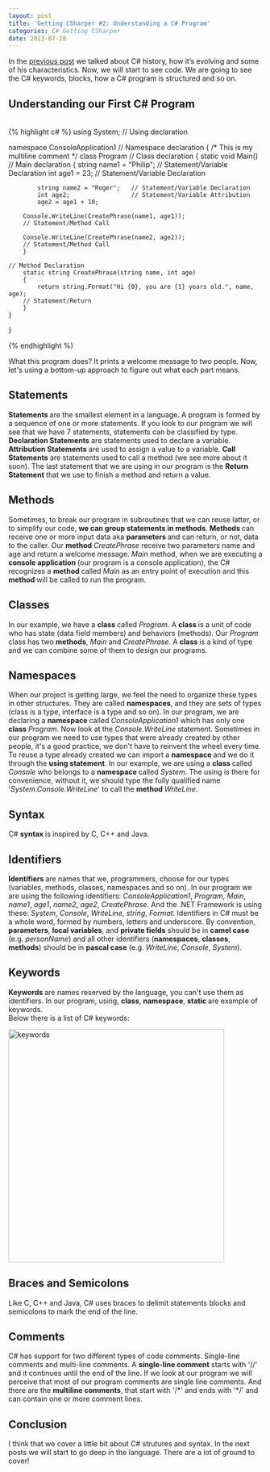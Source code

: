 ```yaml
---
layout: post
title: 'Getting CSharper #2: Understanding a C# Program'
categories: C# Getting CSharper
date: 2013-07-18
---
```

<p>In the <a href="http://pauloortins.com/getting-csharper-1-a-short-introduction-to-csharp/" title="Getting CSharper #1: A short introduction to C#">previous post</a> we talked about C# history, how it’s evolving and some of his characteristics. Now, we will start to see code. We are going to see the C# keywords, blocks, how a C# program is structured and so on.</p>
<h2>Understanding our First C# Program</h2>

<br/>
{% highlight c# %}
using System; // Using declaration

namespace ConsoleApplication1 // Namespace declaration
{
   /*
      This is my 
      multiline comment
    */
    class Program // Class declaration
    {
        static void Main() // Main declaration
        {
            string name1 = "Philip";  // Statement/Variable Declaration
            int age1 = 23;            // Statement/Variable Declaration

            string name2 = "Roger";   // Statement/Variable Declaration
            int age2;                 // Statement/Variable Attribution
            age2 = age1 + 10;
            
	    Console.WriteLine(CreatePhrase(name1, age1)); 
	    // Statement/Method Call
            
	    Console.WriteLine(CreatePhrase(name2, age2)); 
	    // Statement/Method Call
        }

	// Method Declaration           
        static string CreatePhrase(string name, int age) 
        {
            return string.Format("Hi {0}, you are {1} years old.", name, age); 
	    // Statement/Return
        }
    }
}

{% endhighlight %}
<p>What this program does? It prints a welcome message to two people. Now, let's using a bottom-up approach to figure out what each part means.</p>
<p><h2>Statements</h2></p>
<p><strong>Statements </strong>are the smallest element in a language. A program is formed by a sequence of one or more statements. If you look to our program we will see that we have 7 statements, statements can be classified by type. <strong>Declaration Statements</strong> are statements used to declare a variable. <strong>Attribution Statements</strong> are used to assign a value to a variable. <strong>Call Statements</strong> are statements used to call a method (we see more about it soon). The last statement that we are using in our program is the <strong>Return Statement</strong> that we use to finish a method and return a value.</p>
<p><h2>Methods</h2></p>
<p>Sometimes, to break our program in subroutines that we can reuse latter, or to simplify our code, <strong>we can group statements in methods</strong>. <strong>Methods </strong>can receive one or more input data aka <strong>parameters </strong>and can return, or not, data to the caller. Our <strong>method </strong><em>CreatePhrase </em>receive two parameters name and age and return a welcome message. <em>Main </em>method, when we are executing a <strong>console application </strong>(our program is a console application), the C# recognizes a <strong>method </strong>called <em>Main </em>as an entry point of execution and this <strong>method </strong>will be called to run the program.</p>
<p><h2>Classes</h2></p>
<p>In our example, we have a <strong>class </strong>called <em>Program</em>. A <strong>class </strong>is a unit of code who has state (data field members) and behaviors (methods). Our <em>Program </em>class has two <strong>methods</strong>, <em>Main</em> and <em>CreatePhrase</em>. A <strong>class </strong>is a kind of type and we can combine some of them to design our programs.</p>
<p><h2>Namespaces</h2></p>
<p>When our project is getting large, we feel the need to organize these types in other structures. They are called <strong>namespaces</strong>, and they are sets of types (class is a type, interface is a type and so on). In our program, we are declaring a <strong>namespace </strong>called <em>ConsoleApplication1 </em>which has only one <strong>class </strong><em>Program</em>. Now look at the <em>Console.WriteLine</em> statement. Sometimes in our program we need to use types that were already created by other people, it's a good practice, we don't have to reinvent the wheel every time. To reuse a type already created we can import a <strong>namespace </strong>and we do it through the <strong>using statement</strong>. In our example, we are using a <strong>class </strong>called <em>Console </em>who belongs to a <strong>namespace </strong>called <em>System</em>. The using is there for convenience, without it, we should type the fully qualified name '<em>System.Console.WriteLine</em>' to call the <strong>method </strong><em>WriteLine</em>.</p>
<h2>Syntax</h2>
<p>C# <strong>syntax </strong>is inspired by C, C++ and Java.</p>
<p><h2>Identifiers</h2></p>
<p><strong>Identifiers </strong>are names that we, programmers, choose for our types (variables, methods, classes, namespaces and so on). In our program we are using the following identifiers: <em>ConsoleApplication1</em>, <em>Program</em>, <em>Main</em>, <em>name1</em>, <em>age1</em>, <em>name2</em>, <em>age2</em>, <em>CreatePhrase</em>. And the .NET Framework is using these: <em>System</em>, <em>Console</em>, <em>WriteLine</em>, <em>string</em>, <em>Format</em>. Identifiers in C# must be a whole word, formed by numbers, letters and underscore. By convention, <strong>parameters</strong>, <strong>local variables</strong>, and <strong>private fields</strong> should be in <strong>camel case</strong> (e.g. <em>personName</em>) and all other identifiers (<strong>namespaces</strong>, <strong>classes</strong>, <strong>methods</strong>) should be in <strong>pascal case</strong> (e.g. <em>WriteLine</em>, <em>Console</em>, <em>System</em>).</p>
<p><h2>Keywords</h2></p>
<p><strong>Keywords </strong>are names reserved by the language, you can't use them as identifiers. In our program, using, <strong>class</strong>, <strong>namespace</strong>, <strong>static </strong>are example of keywords.<br />
Below there is a list of C# keywords:</p>
<p><a href="http://pauloortins.com/wp-content/uploads/2013/07/keywords.png"><img src="http://pauloortins.com/wp-content/uploads/2013/07/keywords.png" alt="keywords" width="428" height="462" class="aligncenter size-full wp-image-705" /></a></p>
<p><h2>Braces and Semicolons</h2></p>
<p>Like C, C++ and Java, C# uses braces to delimit statements blocks and semicolons to mark the end of the line.</p>
<p><h2>Comments</h2></p>
<p>C# has support for two different types of code comments. Single-line comments and multi-line comments. A <strong>single-line comment</strong> starts with '//' and it continues until the end of the line. If we look at our program we will perceive that most of our program comments are single line comments. And there are the <strong>multiline comments</strong>, that start with '/*' and ends with '*/' and can contain one or more comment lines.</p>
<p><h2>Conclusion</h2></p>
<p>I think that we cover a little bit about C# strutures and syntax. In the next posts we will start to go deep in the language. There are a lot of ground to cover!</p>
